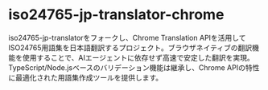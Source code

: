 # iso24765-jp-translator-chrome

iso24765-jp-translatorをフォークし、Chrome Translation APIを活用してISO24765用語集を日本語翻訳するプロジェクト。ブラウザネイティブの翻訳機能を使用することで、AIエージェントに依存せず高速で安定した翻訳を実現。TypeScript/Node.jsベースのバリデーション機能は継承し、Chrome APIの特性に最適化された用語集作成ツールを提供します。
